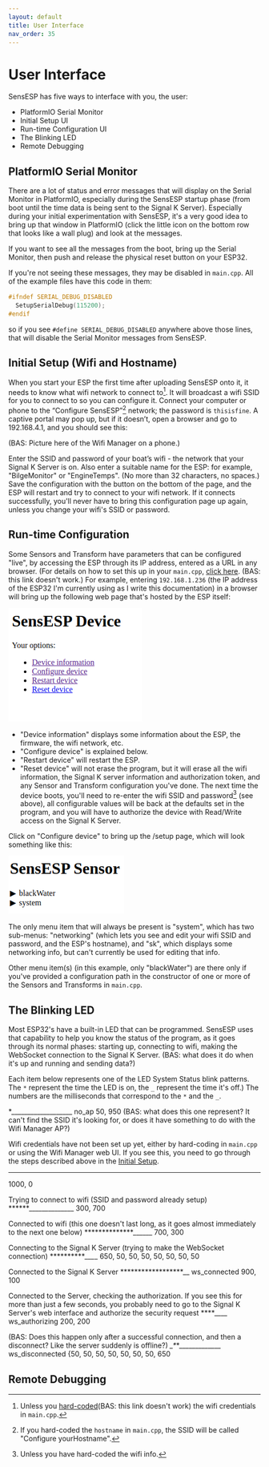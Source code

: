 ```yaml
---
layout: default
title: User Interface
nav_order: 35
---
```


# User Interface

SensESP has five ways to interface with you, the user:

* PlatformIO Serial Monitor
* Initial Setup UI
* Run-time Configuration UI
* The Blinking LED
* Remote Debugging

## PlatformIO Serial Monitor

There are a lot of status and error messages that will display on the Serial Monitor in PlatformIO, especially during the SensESP startup phase (from boot until the time data is being sent to the Signal K Server). Especially during your initial experimentation with SensESP, it's a very good idea to bring up that window in PlatformIO (click the little icon on the bottom row that looks like a wall plug) and look at the messages.

If you want to see all the messages from the boot, bring up the Serial Monitor, then push and release the physical reset button on your ESP32.

If you're not seeing these messages, they may be disabled in `main.cpp`. All of the example files have this code in them:

```c++
#ifndef SERIAL_DEBUG_DISABLED
  SetupSerialDebug(115200);
#endif
```
so if you see `#define SERIAL_DEBUG_DISABLED` anywhere above those lines, that will disable the Serial Monitor messages from SensESP.

## Initial Setup (Wifi and Hostname)

When you start your ESP the first time after uploading SensESP onto it, it needs to know what wifi network to connect to[^1]. It will broadcast a wifi SSID for you to connect to so you can configure it. Connect your computer or phone to the “Configure SensESP”[^2] network; the password is `thisisfine`. A captive portal may pop up, but if it doesn’t, open a browser and go to 192.168.4.1, and you should see this:

(BAS: Picture here of the Wifi Manager on a phone.)

Enter the SSID and password of your boat’s wifi - the network that your Signal K Server is on. Also enter a suitable name for the ESP: for example, "BilgeMonitor" or "EngineTemps". (No more than 32 characters, no spaces.) Save the configuration with the button on the bottom of the page, and the ESP will restart and try to connect to your wifi network. If it connects successfully, you'll never have to bring this configuration page up again, unless you change your wifi's SSID or password.

[^1]: Unless you [hard-coded](pages/getting_started/index.md#hard-coding-certain-program-attributes)(BAS: this link doesn't work) the wifi credentials in `main.cpp`.
[^2]: If you hard-coded the `hostname` in `main.cpp`, the SSID will be called "Configure yourHostname".

## Run-time Configuration

Some Sensors and Transform have parameters that can be configured "live", by accessing the ESP through its IP address, entered as a URL in any browser. (For details on how to set this up in your `main.cpp`, [click here](../concepts/index.md). (BAS: this link doesn't work.) For example, entering `192.168.1.236` (the IP address of the ESP32 I'm currently using as I write this documentation) in a browser will bring up the following web page that's hosted by the ESP itself:

![image](config_ui_menu.png)

* "Device information" displays some information about the ESP, the firmware, the wifi network, etc.
* "Configure device" is explained below.
* "Restart device" will restart the ESP.
* "Reset device" will not erase the program, but it will erase all the wifi information, the Signal K server information and authorization token, and any Sensor and Transform configuration you've done. The next time the device boots, you'll need to re-enter the wifi SSID and password[^3] (see above), all configurable values will be back at the defaults set in the program, and you will have to authorize the device with Read/Write access on the Signal K Server.

[^3]: Unless you have hard-coded the wifi info.

Click on "Configure device" to bring up the /setup page, which will look something like this:

![image](config_ui_details.png)

The only menu item that will always be present is "system", which has two sub-menus: "networking" (which lets you see and edit your wifi SSID and password, and the ESP's hostname), and "sk", which displays some networking info, but can't currently be used for editing that info.

Other menu item(s) (in this example, only "blackWater") are there only if you've provided a configuration path in the constructor of one or more of the Sensors and Transforms in `main.cpp`.

## The Blinking LED

Most ESP32's have a built-in LED that can be programmed. SensESP uses that capability to help you know the status of the program, as it goes through its normal phases: starting up, connecting to wifi, making the WebSocket connection to the Signal K Server. (BAS: what does it do when it's up and running and sending data?)

Each item below represents one of the LED System Status blink patterns. The `*` represent the time the LED is on, the `_` represent the time it's off.) The numbers are the milliseconds that correspond to the `*` and the `_`.

*___________________ 
no_ap 50, 950 (BAS: what does this one represent? It can't find the SSID it's looking for, or does it have something to do with the Wifi Manager AP?)

Wifi credentials have not been set up yet, either by hard-coding in `main.cpp` or using the Wifi Manager web UI. If you see this, you need to go through the steps described above in the [Initial Setup](##initial-setup-(wifi-and-hostname)).
********************
1000, 0

Trying to connect to wifi (SSID and password already setup)
******______________
300, 700

Connected to wifi (this one doesn't last long, as it goes almost immediately to the next one below)
**************______
700, 300

Connecting to the Signal K Server (trying to make the WebSocket connection)
*************_*_*_*_
650, 50, 50, 50, 50, 50, 50, 50

Connected to the Signal K Server
******************__
ws_connected 900, 100

Connected to the Server, checking the authorization. If you see this for more than just a few seconds, you probably need to go to the Signal K Server's web interface and authorize the security request
****____
ws_authorizing 200, 200

(BAS: Does this happen only after a successful connection, and then a disconnect? Like the server suddenly is offline?)
*_*_*_*_____________
ws_disconnected {50, 50, 50, 50, 50, 50, 50, 650

## Remote Debugging
